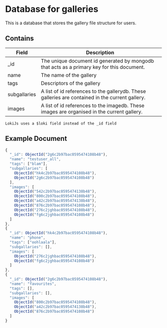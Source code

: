 # Database for galleries

This is a database that stores the gallery file structure for users.

Contains
-------------
| Field | Description|
|-------|------------|
| _id | The unique document id generated by mongodb that acts as a primary key for this document. |
| name | The name of the gallery |
| tags | Descriptors of the gallery |
| subgallaries | A list of id references to the gallerydb. These  galleries are contained in the current gallery. |
| images | A list of id references to the imagedb. These images are organised in the current gallery. |

```
LokiJs uses a $loki field instead of the _id field
```

Example Document
----------------
```js
{
  "_id": ObjectId("2g6c2b97bac0595474108b48"),
  "name": "testuser_all",
  "tags": ["blam"],
  "subgallaries": [
    ObjectId("hk4c2b97bac0595474108b48"),
    ObjectId("2g6c2b97bac0595474108b48")
  ],
  "images": [
    ObjectId("542c2b97bac0595474138b48"),
    ObjectId("800c2b97bac0595474108b48"),
    ObjectId("a42c2b97bac0595474138b48"),
    ObjectId("876c2b97bac0595474108b48"),
    ObjectId("276c2jghbac0595474108b48"),
    ObjectId("fg6c2jghbac0595474108b48")
  ]
},
{
  "_id": ObjectId("hk4c2b97bac0595474108b48"),
  "name": "phone",
  "tags": ["oohlaala"],
  "subgallaries": [],
  "images": [
    ObjectId("276c2jghbac0595474108b48"),
    ObjectId("fg6c2jghbac0595474108b48")
  ]
},
{
  "_id": ObjectId("2g6c2b97bac0595474108b48"),
  "name": "favourites",
  "tags": [],
  "subgallaries": [],
  "images": [
    ObjectId("800c2b97bac0595474108b48"),
    ObjectId("a42c2b97bac0595474138b48"),
    ObjectId("876c2b97bac0595474108b48")
  ]
}
```

